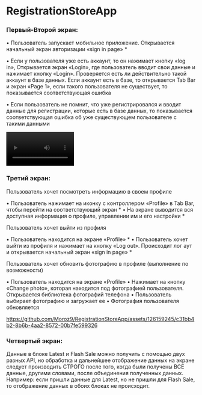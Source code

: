 # RegistrationStoreApp

### Первый-Второй экран:

•	Пользователь запускает мобильное приложение. Открывается начальный экран авторизации «sign in page» *

•	Если у пользователя уже есть аккаунт, то он нажимает кнопку «log in», Открывается экран «Login», где пользователь вводит свои данные и нажимает кнопку «Login». Проверяется есть ли действительно такой аккаунт в базе данных.  Если аккаунт есть в базе, то открывается Tab Bar и экран «Page 1», если такого пользователя не существует, то показывается соответствующая ошибка 

•	Если пользователь не помнит, что уже регистрировался и вводит данные для регистрации, которые есть в базе данных, то показывается соответствующая ошибка об уже существующем пользователе с такими данными 

<video src=(https://github.com/Moroz9/RegistrationStoreApp/assets/126159245/f4a694a6-5348-433c-a759-35f341e87eb5) width=180/> | <video src=(https://github.com/Moroz9/RegistrationStoreApp/assets/126159245/51c9500a-a37f-4af1-ab90-7d71959e3301) width=180/>
### Третий экран:

Пользователь хочет посмотреть информацию в своем профиле

•	Пользователь нажимает на иконку с контроллером «Profile» в Tab Bar, чтобы перейти на соответствующий экран *
•	На экране выводится вся доступная информация о профиле, управлении им и его настройки *

Пользователь хочет выйти из профиля

•	Пользователь находится на экране «Profile» *
•	Пользователь хочет выйти из профиля и нажимает на кнопку «Log out». Происходит лог аут и открывается начальный экран «sign in page» *

Пользователь хочет обновить фотографию в профиле
(выполнение по возможности)

•	Пользователь находится на экране «Profile»
•	Нажимает на кнопку «Change photo», которая находится под фотографией пользователя. Открывается библиотека фотографий телефона
•	Пользователь выбирает фотографию и загружает ее
•	Фотография пользователя обновляется

https://github.com/Moroz9/RegistrationStoreApp/assets/126159245/c31bb4b2-8b6b-4aa2-8572-00b7fe599326


### Четвертый экран:
Данные в блоке Latest и Flash Sale можно получить с помощью двух разных API, но обработка и дальнейшее отображение данных на экране следует производить СТРОГО после того, когда были получены ВСЕ данные, другими словами, после объединения полученных данных. Например: если пришли данные для Latest, но не пришли для Flash Sale, то отображение данных в обоих блоках не происходит.
